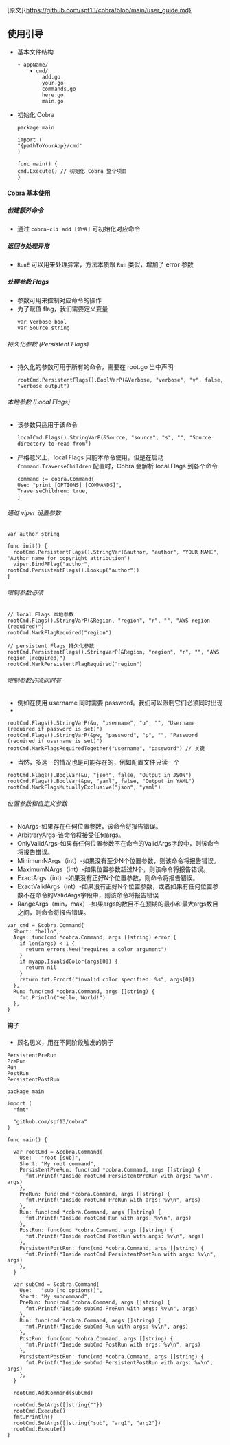  [原文]{https://github.com/spf13/cobra/blob/main/user_guide.md}

 ## 使用引导
 - 基本文件结构
    ```
    ▾ appName/
        ▾ cmd/
            add.go
            your.go
            commands.go
            here.go
            main.go
    ```
- 初始化 Cobra
    ```
    package main

    import (
    "{pathToYourApp}/cmd"
    )

    func main() {
    cmd.Execute() // 初始化 Cobra 整个项目
    }
    ```

#### Cobra 基本使用
##### 创建额外命令
- 通过 `cobra-cli add [命令]` 可初始化对应命令
##### 返回与处理异常
- `RunE` 可以用来处理异常，方法本质跟 `Run` 类似，增加了 error 参数 

##### 处理参数 Flags
- 参数可用来控制对应命令的操作
- 为了赋值 flag，我们需要定义变量
    ```
    var Verbose bool
    var Source string
    ```

###### 持久化参数 (Persistent Flags)
- 持久化的参数可用于所有的命令，需要在 root.go 当中声明
    ```
    rootCmd.PersistentFlags().BoolVarP(&Verbose, "verbose", "v", false, "verbose output")
    ```
###### 本地参数 (Local Flags)
- 该参数只适用于该命令
    ```
    localCmd.Flags().StringVarP(&Source, "source", "s", "", "Source directory to read from")
    ```
- 严格意义上，local Flags 只能本命令使用，但是在启动 `Command.TraverseChildren` 配置时，Cobra 会解析 local Flags 到各个命令
    ```
    command := cobra.Command{
    Use: "print [OPTIONS] [COMMANDS]",
    TraverseChildren: true,
    }
    ```
###### 通过 viper 设置参数
```
var author string

func init() {
  rootCmd.PersistentFlags().StringVar(&author, "author", "YOUR NAME", "Author name for copyright attribution")
  viper.BindPFlag("author", rootCmd.PersistentFlags().Lookup("author"))
}
```

###### 限制参数必须
```
// local Flags 本地参数
rootCmd.Flags().StringVarP(&Region, "region", "r", "", "AWS region (required)")
rootCmd.MarkFlagRequired("region")
```

```
// persistent Flags 持久化参数
rootCmd.PersistentFlags().StringVarP(&Region, "region", "r", "", "AWS region (required)")
rootCmd.MarkPersistentFlagRequired("region")
```

###### 限制参数必须同时有
- 例如在使用 username 同时需要 password。我们可以限制它们必须同时出现
- 
```
rootCmd.Flags().StringVarP(&u, "username", "u", "", "Username (required if password is set)")
rootCmd.Flags().StringVarP(&pw, "password", "p", "", "Password (required if username is set)")
rootCmd.MarkFlagsRequiredTogether("username", "password") // 关键
```
- 当然，多选一的情况也是可能存在的，例如配置文件只读一个
```
rootCmd.Flags().BoolVar(&u, "json", false, "Output in JSON")
rootCmd.Flags().BoolVar(&pw, "yaml", false, "Output in YAML")
rootCmd.MarkFlagsMutuallyExclusive("json", "yaml")
```

###### 位置参数和自定义参数
- NoArgs-如果存在任何位置参数，该命令将报告错误。
- ArbitraryArgs-该命令将接受任何args。
- OnlyValidArgs-如果有任何位置参数不在命令的ValidArgs字段中，则该命令将报告错误。
- MinimumNArgs（int）-如果没有至少N个位置参数，则该命令将报告错误。
- MaximumNArgs（int）-如果位置参数超过N个，则该命令将报告错误。
- ExactArgs（int）-如果没有正好N个位置参数，则命令将报告错误。
- ExactValidArgs（int）-如果没有正好N个位置参数，或者如果有任何位置参数不在命令的ValidArgs字段中，则该命令将报告错误
- RangeArgs（min，max）-如果args的数目不在预期的最小和最大args数目之间，则命令将报告错误。

```
var cmd = &cobra.Command{
  Short: "hello",
  Args: func(cmd *cobra.Command, args []string) error {
    if len(args) < 1 {
      return errors.New("requires a color argument")
    }
    if myapp.IsValidColor(args[0]) {
      return nil
    }
    return fmt.Errorf("invalid color specified: %s", args[0])
  },
  Run: func(cmd *cobra.Command, args []string) {
    fmt.Println("Hello, World!")
  },
}
```

#### 钩子
- 顾名思义，用在不同阶段触发的钩子
```
PersistentPreRun
PreRun
Run
PostRun
PersistentPostRun
```

```
package main

import (
  "fmt"

  "github.com/spf13/cobra"
)

func main() {

  var rootCmd = &cobra.Command{
    Use:   "root [sub]",
    Short: "My root command",
    PersistentPreRun: func(cmd *cobra.Command, args []string) {
      fmt.Printf("Inside rootCmd PersistentPreRun with args: %v\n", args)
    },
    PreRun: func(cmd *cobra.Command, args []string) {
      fmt.Printf("Inside rootCmd PreRun with args: %v\n", args)
    },
    Run: func(cmd *cobra.Command, args []string) {
      fmt.Printf("Inside rootCmd Run with args: %v\n", args)
    },
    PostRun: func(cmd *cobra.Command, args []string) {
      fmt.Printf("Inside rootCmd PostRun with args: %v\n", args)
    },
    PersistentPostRun: func(cmd *cobra.Command, args []string) {
      fmt.Printf("Inside rootCmd PersistentPostRun with args: %v\n", args)
    },
  }

  var subCmd = &cobra.Command{
    Use:   "sub [no options!]",
    Short: "My subcommand",
    PreRun: func(cmd *cobra.Command, args []string) {
      fmt.Printf("Inside subCmd PreRun with args: %v\n", args)
    },
    Run: func(cmd *cobra.Command, args []string) {
      fmt.Printf("Inside subCmd Run with args: %v\n", args)
    },
    PostRun: func(cmd *cobra.Command, args []string) {
      fmt.Printf("Inside subCmd PostRun with args: %v\n", args)
    },
    PersistentPostRun: func(cmd *cobra.Command, args []string) {
      fmt.Printf("Inside subCmd PersistentPostRun with args: %v\n", args)
    },
  }

  rootCmd.AddCommand(subCmd)

  rootCmd.SetArgs([]string{""})
  rootCmd.Execute()
  fmt.Println()
  rootCmd.SetArgs([]string{"sub", "arg1", "arg2"})
  rootCmd.Execute()
}
```
